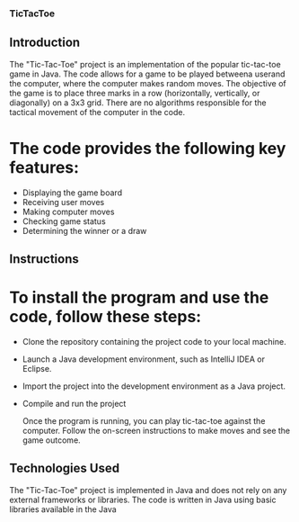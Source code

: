 ### TicTacToe

## Introduction

The "Tic-Tac-Toe" project is an implementation of the popular tic-tac-toe game in Java. The code allows for a game to be played betweena userand the computer,
where the computer makes random moves. The objective of the game is to place three marks in a row (horizontally, vertically, or diagonally) on a 3x3 grid. 
There are no  algorithms responsible for the tactical movement of the computer in the code. 

# The code provides the following key features:
- Displaying the game board
- Receiving user moves
- Making computer moves
- Checking game status
- Determining the winner or a draw

## Instructions

# To install the program and use the code, follow these steps:
- Clone the repository containing the project code to your local machine.
- Launch a Java development environment, such as IntelliJ IDEA or Eclipse.
- Import the project into the development environment as a Java project.
- Compile and run the project

  Once the program is running, you can play tic-tac-toe against the computer. Follow the on-screen instructions to make moves and see the game outcome.

## Technologies Used
  
The "Tic-Tac-Toe" project is implemented in Java and does not rely on any external frameworks or libraries. The code is written in Java using basic libraries
available in the Java 
